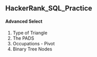## HackerRank_SQL_Practice

#### Advanced Select
1. Type of Triangle
2. The PADS
3. Occupations - Pivot
4. Binary Tree Nodes
